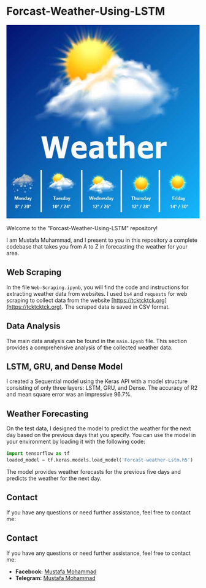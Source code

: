 # Forcast-Weather-Using-LSTM

![Weather Forecast](https://raw.githubusercontent.com/Aliraqimustafa/Forcast-Weather-Using-LSTM/main/unnamed.jpg)

Welcome to the "Forcast-Weather-Using-LSTM" repository!

I am Mustafa Muhammad, and I present to you in this repository a complete codebase that takes you from A to Z in forecasting the weather for your area.

## Web Scraping

In the file `Web-Scraping.ipynb`, you will find the code and instructions for extracting weather data from websites. I used `bs4` and `requests` for web scraping to collect data from the website [https://tcktcktck.org](https://tcktcktck.org). The scraped data is saved in CSV format.

## Data Analysis

The main data analysis can be found in the `main.ipynb` file. This section provides a comprehensive analysis of the collected weather data.

## LSTM, GRU, and Dense Model

I created a Sequential model using the Keras API with a model structure consisting of only three layers: LSTM, GRU, and Dense. The accuracy of R2 and mean square error was an impressive 96.7%.

## Weather Forecasting

On the test data, I designed the model to predict the weather for the next day based on the previous days that you specify. You can use the model in your environment by loading it with the following code:

```python
import tensorflow as tf
loaded_model = tf.keras.models.load_model('Forcast-weather-Lstm.h5')
```
The model provides weather forecasts for the previous five days and predicts the weather for the next day.

## Contact
If you have any questions or need further assistance, feel free to contact me:

## Contact

If you have any questions or need further assistance, feel free to contact me:

- **Facebook:** [Mustafa Mohammad](https://www.facebook.com/profile.php?id=100049592914479)
- **Telegram:** [Mustafa Mohammad](https://t.me/ha12qw)

